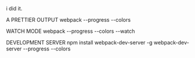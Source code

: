 i did it.

A PRETTIER OUTPUT
webpack --progress --colors

WATCH MODE
webpack --progress --colors --watch

DEVELOPMENT SERVER
npm install webpack-dev-server -g
webpack-dev-server --progress --colors
